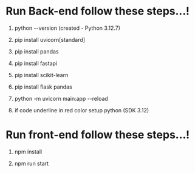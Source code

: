 <h1>Run Back-end follow these steps...!</h1>

1. python --version 
(created - Python 3.12.7)

2. pip install uvicorn[standard] 

3. pip install pandas 

4. pip install fastapi

5. pip install scikit-learn 

6. pip install flask pandas 

7. python -m uvicorn main:app --reload

8. if code underline in red color setup python (SDK 3.12)

<h1>Run front-end follow these steps...!</h1>
 
 1. npm install

 2. npm run start 
